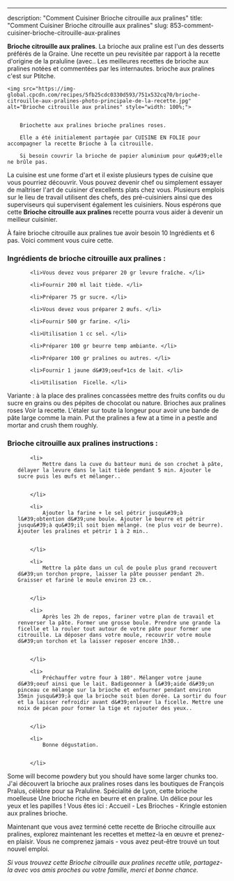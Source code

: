 ---
description: "Comment Cuisiner Brioche citrouille aux pralines"
title: "Comment Cuisiner Brioche citrouille aux pralines"
slug: 853-comment-cuisiner-brioche-citrouille-aux-pralines

<p>
	<strong>Brioche citrouille aux pralines</strong>. 
	La brioche aux praline est l&#39;un des desserts préférés de la Graine. Une recette un peu revisitée par rapport à la recette d&#39;origine de la praluline (avec.. Les meilleures recettes de brioche aux pralines notées et commentées par les internautes. brioche aux pralines c&#39;est sur Ptitche.
</p>
<p>
	
	<img src="https://img-global.cpcdn.com/recipes/5fb25cdc0330d593/751x532cq70/brioche-citrouille-aux-pralines-photo-principale-de-la-recette.jpg" alt="Brioche citrouille aux pralines" style="width: 100%;">
	
	
		Briochette aux pralines brioche pralines roses.
	
		Elle a été initialement partagée par CUISINE EN FOLIE pour accompagner la recette Brioche à la citrouille.
	
		Si besoin couvrir la brioche de papier aluminium pour qu&#39;elle ne brûle pas.
	
</p>

La cuisine est une forme d'art et il existe plusieurs types de cuisine que vous pourriez découvrir. Vous pouvez devenir chef ou simplement essayer de maîtriser l'art de cuisiner d'excellents plats chez vous. Plusieurs emplois sur le lieu de travail utilisent des chefs, des pré-cuisiniers ainsi que des superviseurs qui supervisent également les cuisiniers. Nous espérons que cette <strong> Brioche citrouille aux pralines </strong> recette pourra vous aider à devenir un meilleur cuisinier.

<!--inarticleads1-->

À faire brioche citrouille aux pralines tue avoir besoin 10 Ingrédients et 6 pas. Voici comment vous cuire cette.

<h3>Ingrédients de brioche citrouille aux pralines :</h3>

<ol>
	
		<li>Vous devez vous préparer 20 gr levure fraîche. </li>
	
		<li>Fournir 200 ml lait tiède. </li>
	
		<li>Préparer 75 gr sucre. </li>
	
		<li>Vous devez vous préparer 2 œufs. </li>
	
		<li>Fournir 500 gr farine. </li>
	
		<li>Utilisation 1 cc sel. </li>
	
		<li>Préparer 100 gr beurre temp ambiante. </li>
	
		<li>Préparer 100 gr pralines ou autres. </li>
	
		<li>Fournir 1 jaune d&#39;oeuf+1cs de lait. </li>
	
		<li>Utilisation  Ficelle. </li>
	
</ol>

Variante : à la place des pralines concassées mettre des fruits confits ou du sucre en grains ou des pépites de chocolat ou nature. Brioches aux pralines roses Voir la recette. L&#39;étaler sur toute la longeur pour avoir une bande de pâte large comme la main. Put the pralines a few at a time in a pestle and mortar and crush them roughly. 

<!--inarticleads2-->

<h3>Brioche citrouille aux pralines instructions :</h3>

<ol>
	
		<li>
			Mettre dans la cuve du batteur muni de son crochet à pâte, délayer la levure dans le lait tiède pendant 5 min. Ajouter le sucre puis les œufs et mélanger..
			
			
		</li>
	
		<li>
			Ajouter la farine + le sel pétrir jusqu&#39;à l&#39;obtention d&#39;une boule. Ajouter le beurre et pétrir jusqu&#39;à qu&#39;il soit bien mélangé. (ne plus voir de beurre). Ajouter les pralines et pétrir 1 à 2 min..
			
			
		</li>
	
		<li>
			Mettre la pâte dans un cul de poule plus grand recouvert d&#39;un torchon propre, laisser la pâte pousser pendant 2h. Graisser et fariné le moule environ 23 cm..
			
			
		</li>
	
		<li>
			Après les 2h de repos, fariner votre plan de travail et renverser la pâte. Former une grosse boule. Prendre une grande la ficelle et la rouler tout autour de votre pâte pour former une citrouille. La déposer dans votre moule, recouvrir votre moule d&#39;un torchon et la laisser reposer encore 1h30..
			
			
		</li>
	
		<li>
			Préchauffer votre four à 180°. Mélanger votre jaune d&#39;oeuf ainsi que le lait. Badigeonner à l&#39;aide d&#39;un pinceau ce mélange sur la brioche et enfourner pendant environ 35min jusqu&#39;à que la brioche soit bien dorée. La sortir du four et la laisser refroidir avant d&#39;enlever la ficelle. Mettre une noix de pécan pour former la tige et rajouter des yeux..
			
			
		</li>
	
		<li>
			Bonne dégustation.
			
			
		</li>
	
</ol>

Some will become powdery but you should have some larger chunks too. J&#39;ai découvert la brioche aux pralines roses dans les boutiques de François Pralus, célèbre pour sa Praluline. Spécialité de Lyon, cette brioche moelleuse Une brioche riche en beurre et en praline. Un délice pour les yeux et les papilles ! Vous êtes ici : Accueil - Les Brioches - Kringle estonien aux pralines brioche. 

<!--inarticleads1-->

<p>
Maintenant que vous avez terminé cette recette de Brioche citrouille aux pralines, explorez maintenant les recettes et mettez-la en œuvre et prenez-en plaisir. Vous ne comprenez jamais - vous avez peut-être trouvé un tout nouvel emploi.
</p>

<p>
<i>Si vous trouvez cette Brioche citrouille aux pralines recette utile, partagez-la avec vos amis proches ou votre famille, merci et bonne chance.</i>
</p>
